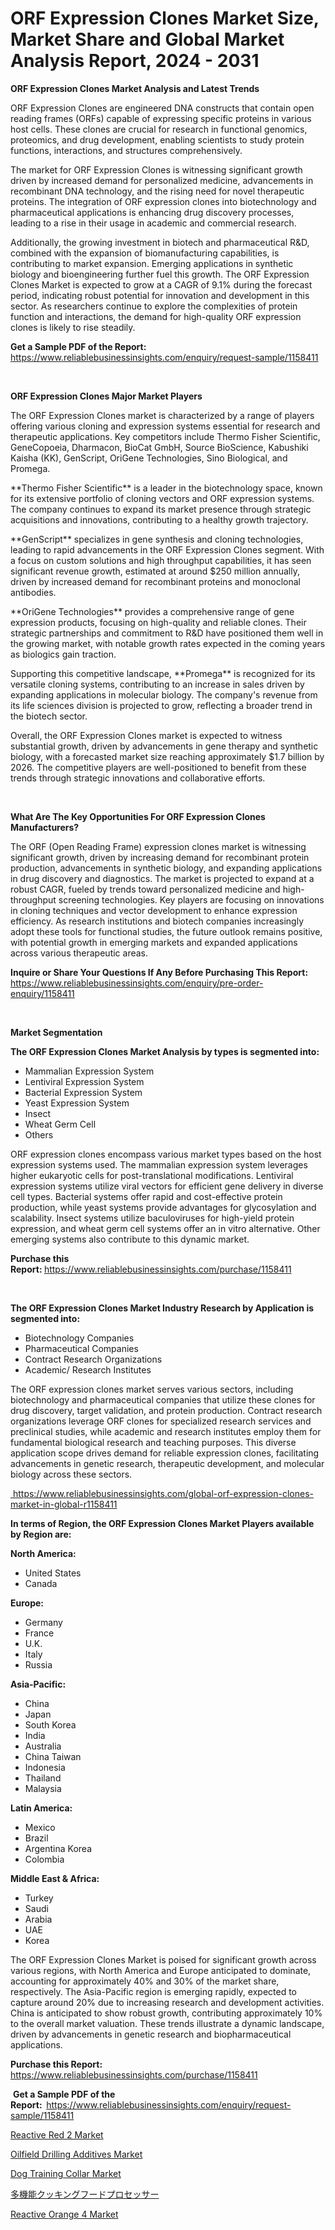 <p><h1>ORF Expression Clones Market Size, Market Share and Global Market Analysis Report, 2024 - 2031</h1></p><p><strong>ORF Expression Clones Market Analysis and Latest Trends</strong></p>
<p><p>ORF Expression Clones are engineered DNA constructs that contain open reading frames (ORFs) capable of expressing specific proteins in various host cells. These clones are crucial for research in functional genomics, proteomics, and drug development, enabling scientists to study protein functions, interactions, and structures comprehensively. </p><p>The market for ORF Expression Clones is witnessing significant growth driven by increased demand for personalized medicine, advancements in recombinant DNA technology, and the rising need for novel therapeutic proteins. The integration of ORF expression clones into biotechnology and pharmaceutical applications is enhancing drug discovery processes, leading to a rise in their usage in academic and commercial research.</p><p>Additionally, the growing investment in biotech and pharmaceutical R&D, combined with the expansion of biomanufacturing capabilities, is contributing to market expansion. Emerging applications in synthetic biology and bioengineering further fuel this growth. The ORF Expression Clones Market is expected to grow at a CAGR of 9.1% during the forecast period, indicating robust potential for innovation and development in this sector. As researchers continue to explore the complexities of protein function and interactions, the demand for high-quality ORF expression clones is likely to rise steadily.</p></p>
<p><strong>Get a Sample PDF of the Report:&nbsp;</strong> <a href="https://www.reliablebusinessinsights.com/enquiry/request-sample/1158411">https://www.reliablebusinessinsights.com/enquiry/request-sample/1158411</a></p>
<p>&nbsp;</p>
<p><strong>ORF Expression Clones Major Market Players</strong></p>
<p><p>The ORF Expression Clones market is characterized by a range of players offering various cloning and expression systems essential for research and therapeutic applications. Key competitors include Thermo Fisher Scientific, GeneCopoeia, Dharmacon, BioCat GmbH, Source BioScience, Kabushiki Kaisha (KK), GenScript, OriGene Technologies, Sino Biological, and Promega.</p><p>**Thermo Fisher Scientific** is a leader in the biotechnology space, known for its extensive portfolio of cloning vectors and ORF expression systems. The company continues to expand its market presence through strategic acquisitions and innovations, contributing to a healthy growth trajectory. </p><p>**GenScript** specializes in gene synthesis and cloning technologies, leading to rapid advancements in the ORF Expression Clones segment. With a focus on custom solutions and high throughput capabilities, it has seen significant revenue growth, estimated at around $250 million annually, driven by increased demand for recombinant proteins and monoclonal antibodies.</p><p>**OriGene Technologies** provides a comprehensive range of gene expression products, focusing on high-quality and reliable clones. Their strategic partnerships and commitment to R&D have positioned them well in the growing market, with notable growth rates expected in the coming years as biologics gain traction.</p><p>Supporting this competitive landscape, **Promega** is recognized for its versatile cloning systems, contributing to an increase in sales driven by expanding applications in molecular biology. The company's revenue from its life sciences division is projected to grow, reflecting a broader trend in the biotech sector.</p><p>Overall, the ORF Expression Clones market is expected to witness substantial growth, driven by advancements in gene therapy and synthetic biology, with a forecasted market size reaching approximately $1.7 billion by 2026. The competitive players are well-positioned to benefit from these trends through strategic innovations and collaborative efforts.</p></p>
<p>&nbsp;</p>
<p><strong>What Are The Key Opportunities For ORF Expression Clones Manufacturers?</strong></p>
<p><p>The ORF (Open Reading Frame) expression clones market is witnessing significant growth, driven by increasing demand for recombinant protein production, advancements in synthetic biology, and expanding applications in drug discovery and diagnostics. The market is projected to expand at a robust CAGR, fueled by trends toward personalized medicine and high-throughput screening technologies. Key players are focusing on innovations in cloning techniques and vector development to enhance expression efficiency. As research institutions and biotech companies increasingly adopt these tools for functional studies, the future outlook remains positive, with potential growth in emerging markets and expanded applications across various therapeutic areas.</p></p>
<p><strong>Inquire or Share Your Questions If Any Before Purchasing This Report:</strong> <a href="https://www.reliablebusinessinsights.com/enquiry/pre-order-enquiry/1158411">https://www.reliablebusinessinsights.com/enquiry/pre-order-enquiry/1158411</a></p>
<p>&nbsp;</p>
<p><strong>Market Segmentation</strong></p>
<p><strong>The ORF Expression Clones Market Analysis by types is segmented into:</strong></p>
<p><ul><li>Mammalian Expression System</li><li>Lentiviral Expression System</li><li>Bacterial Expression System</li><li>Yeast Expression System</li><li>Insect</li><li>Wheat Germ Cell</li><li>Others</li></ul></p>
<p><p>ORF expression clones encompass various market types based on the host expression systems used. The mammalian expression system leverages higher eukaryotic cells for post-translational modifications. Lentiviral expression systems utilize viral vectors for efficient gene delivery in diverse cell types. Bacterial systems offer rapid and cost-effective protein production, while yeast systems provide advantages for glycosylation and scalability. Insect systems utilize baculoviruses for high-yield protein expression, and wheat germ cell systems offer an in vitro alternative. Other emerging systems also contribute to this dynamic market.</p></p>
<p><strong>Purchase this Report:&nbsp;</strong><a href="https://www.reliablebusinessinsights.com/purchase/1158411">https://www.reliablebusinessinsights.com/purchase/1158411</a></p>
<p>&nbsp;</p>
<p><strong>The ORF Expression Clones Market Industry Research by Application is segmented into:</strong></p>
<p><ul><li>Biotechnology Companies</li><li>Pharmaceutical Companies</li><li>Contract Research Organizations</li><li>Academic/ Research Institutes</li></ul></p>
<p><p>The ORF expression clones market serves various sectors, including biotechnology and pharmaceutical companies that utilize these clones for drug discovery, target validation, and protein production. Contract research organizations leverage ORF clones for specialized research services and preclinical studies, while academic and research institutes employ them for fundamental biological research and teaching purposes. This diverse application scope drives demand for reliable expression clones, facilitating advancements in genetic research, therapeutic development, and molecular biology across these sectors.</p></p>
<p><a href="https://www.reliablebusinessinsights.com/global-orf-expression-clones-market-in-global-r1158411">&nbsp;https://www.reliablebusinessinsights.com/global-orf-expression-clones-market-in-global-r1158411</a></p>
<p><strong>In terms of Region, the ORF Expression Clones Market Players available by Region are:</strong></p>
<p>
    <p> <strong> North America: </strong>
        <ul>
            <li>United States</li>
            <li>Canada</li>
        </ul>
        </p> 
    <p> <strong> Europe: </strong>
        <ul>
            <li>Germany</li>
            <li>France</li>
            <li>U.K.</li>
            <li>Italy</li>
            <li>Russia</li>
        </ul>
        </p> 
    <p> <strong> Asia-Pacific: </strong>
        <ul>
            <li>China</li>
            <li>Japan</li>
            <li>South Korea</li>
            <li>India</li>
            <li>Australia</li>
            <li>China Taiwan</li>
            <li>Indonesia</li>
            <li>Thailand</li>
            <li>Malaysia</li>
        </ul>
        </p> 
    <p> <strong> Latin America: </strong>
        <ul>
            <li>Mexico</li>
            <li>Brazil</li>
            <li>Argentina Korea</li>
            <li>Colombia</li>
        </ul>
        </p> 
    <p> <strong> Middle East & Africa: </strong>
        <ul>
            <li>Turkey</li>
            <li>Saudi</li>
            <li>Arabia</li>
            <li>UAE</li>
            <li>Korea</li>
        </ul>
    </p>
    </p>
<p><p>The ORF Expression Clones Market is poised for significant growth across various regions, with North America and Europe anticipated to dominate, accounting for approximately 40% and 30% of the market share, respectively. The Asia-Pacific region is emerging rapidly, expected to capture around 20% due to increasing research and development activities. China is anticipated to show robust growth, contributing approximately 10% to the overall market valuation. These trends illustrate a dynamic landscape, driven by advancements in genetic research and biopharmaceutical applications.</p></p>
<p><strong>Purchase this Report: </strong><a href="https://www.reliablebusinessinsights.com/purchase/1158411">https://www.reliablebusinessinsights.com/purchase/1158411</a></p>
<p>&nbsp;<strong>Get a Sample PDF of the Report:&nbsp;&nbsp;</strong><a href="https://www.reliablebusinessinsights.com/enquiry/request-sample/1158411">https://www.reliablebusinessinsights.com/enquiry/request-sample/1158411</a></p>
<p><strong></strong></p>
<p><p><a href="https://issuu.com/reportprime-2/docs/reactive-red-2-market-size-2030.ppt_23bde10c09fc7f">Reactive Red 2 Market</a></p><p><a href="https://github.com/GenaGaines34/Market-Research-Report-List-1/blob/main/oilfield-drilling-additives-market.md">Oilfield Drilling Additives Market</a></p><p><a href="https://www.linkedin.com/pulse/dog-training-collar-market-industry-trends-forecast-period-eigsf?trackingId=GjYjM1O6QjiEl6v0VkLgqw%3D%3D">Dog Training Collar Market</a></p><p><a href="https://medium.com/@eunawiegad2023/multifunctional-cooking-food-processor-market-%E3%81%AF-%E3%82%B3%E3%82%B9%E3%83%88%E7%AE%A1%E7%90%86%E3%81%A8%E5%8A%B9%E7%8E%87%E5%90%91%E4%B8%8A%E3%82%92%E5%84%AA%E5%85%88%E3%81%97%E3%81%BE%E3%81%99-%E3%81%95%E3%82%89%E3%81%AB-%E5%A0%B1%E5%91%8A%E6%9B%B8%E3%81%AF%E5%B8%82%E5%A0%B4%E3%81%AE%E9%9C%80%E8%A6%81%E9%9D%A2%E3%81%A8%E4%BE%9B%E7%B5%A6%E9%9D%A2%E3%81%AE%E4%B8%A1%E6%96%B9%E3%82%92%E3%82%AB%E3%83%90%E3%83%BC%E3%81%97%E3%81%A6%E3%81%84%E3%81%BE%E3%81%99-4ecab836469a">多機能クッキングフードプロセッサー</a></p><p><a href="https://issuu.com/reportprime-2/docs/reactive-orange-4-market-size-2030._eafeac717ee383">Reactive Orange 4 Market</a></p></p>